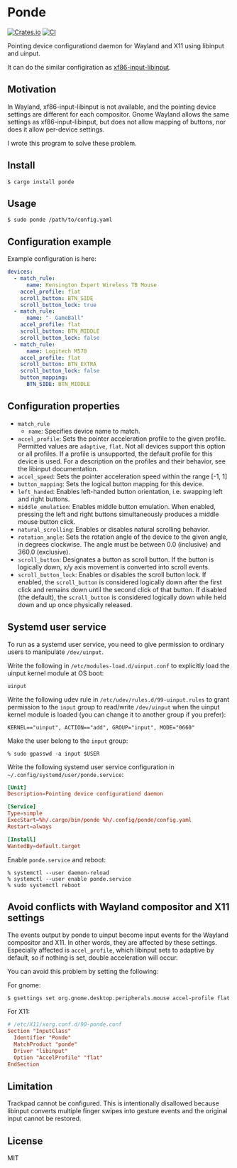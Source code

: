 # Ponde
[![Crates.io](https://img.shields.io/crates/v/ponde)](https://crates.io/crates/ponde)
[![CI](https://github.com/buzztaiki/ponde/actions/workflows/ci.yml/badge.svg)](https://github.com/buzztaiki/ponde/actions/workflows/ci.yml)


Pointing device configurationd daemon for Wayland and X11 using libinput and uinput.

It can do the similar configiration as [xf86-input-libinput](https://gitlab.freedesktop.org/xorg/driver/xf86-input-libinput).

## Motivation

In Wayland, xf86-input-libinput is not available, and the pointing device settings are different for each compositor.
Gnome Wayland allows the same settings as xf86-input-libinput, but does not allow mapping of buttons, nor does it allow per-device settings.

I wrote this program to solve these problem.


## Install

```console
$ cargo install ponde
```

## Usage

```console
$ sudo ponde /path/to/config.yaml
```

## Configuration example

Example configuration is here:

```config.yaml
devices:
  - match_rule:
      name: Kensington Expert Wireless TB Mouse
    accel_profile: flat
    scroll_button: BTN_SIDE
    scroll_button_lock: true
  - match_rule:
      name: "- GameBall"
    accel_profile: flat
    scroll_button: BTN_MIDDLE
    scroll_button_lock: false
  - match_rule:
      name: Logitech M570
    accel_profile: flat
    scroll_button: BTN_EXTRA
    scroll_button_lock: false
    button_mapping:
      BTN_SIDE: BTN_MIDDLE
```


## Configuration properties

- `match_rule`
  - `name`: Specifies device name to match.
- `accel_profile`: Sets the pointer acceleration profile to the given profile. Permitted values are `adaptive`, `flat`.  Not all devices support this option or all profiles. If a profile is unsupported, the default profile for this device is used. For a description on the profiles and their behavior, see the libinput documentation.
- `accel_speed`: Sets the pointer acceleration speed within the range [-1, 1]
- `button_mapping`: Sets the logical button mapping for this device.
- `left_handed`: Enables left-handed button orientation, i.e. swapping left and right buttons.
- `middle_emulation`: Enables middle button emulation. When enabled, pressing the left and right buttons simultaneously produces a middle mouse button click.
- `natural_scrolling`: Enables or disables natural scrolling behavior.
- `rotation_angle`: Sets the rotation angle of the device to the given angle, in degrees clockwise. The angle must be between 0.0 (inclusive) and 360.0 (exclusive).
- `scroll_button`: Designates a button as scroll button. If the button is logically down, x/y axis movement is converted into scroll events.
- `scroll_button_lock`: Enables or disables the scroll button lock. If enabled, the `scroll_button` is considered logically down after the first click and remains down until the second click of that button. If disabled (the default), the `scroll_button` is considered logically down while held down and up once physically released.


## Systemd user service

To run as a systemd user service, you need to give permission to ordinary users to manipulate `/dev/uinput`.

Write the following in `/etc/modules-load.d/uinput.conf` to explicitly load the uinput kernel module at OS boot:

```
uinput
```

Write the following udev rule in `/etc/udev/rules.d/99-uinput.rules` to grant permission to the `input` group to read/write `/dev/uinput` when the uinput kernel module is loaded (you can change it to another group if you prefer):

```
KERNEL=="uinput", ACTION=="add", GROUP="input", MODE="0660"
```

Make the user belong to the `input` group:

```console
% sudo gpasswd -a input $USER
```

Write the following systemd user service configuration in `~/.config/systemd/user/ponde.service`:

```conf
[Unit]
Description=Pointing device configurationd daemon

[Service]
Type=simple
ExecStart=%h/.cargo/bin/ponde %h/.config/ponde/config.yaml
Restart=always

[Install]
WantedBy=default.target
```

Enable `ponde.service` and reboot:

```code
% systemctl --user daemon-reload
% systemctl --user enable ponde.service
% sudo systemctl reboot
```


## Avoid conflicts with Wayland compositor and X11 settings

The events output by ponde to uinput become input events for the Wayland compositor and X11. In other words, they are affected by these settings.
Especially affected is `accel_profile`, which libinput sets to adaptive by default, so if nothing is set, double acceleration will occur.

You can avoid this problem by setting the following:

For gnome:
```console
$ gsettings set org.gnome.desktop.peripherals.mouse accel-profile flat
```

For X11:

```conf
# /etc/X11/xorg.conf.d/90-ponde.conf
Section "InputClass"
  Identifier "Ponde"
  MatchProduct "ponde"
  Driver "libinput"
  Option "AccelProfile" "flat"
EndSection
```

## Limitation

Trackpad cannot be configured. This is intentionally disallowed because libinput converts multiple finger swipes into gesture events and the original input cannot be restored.

## License

MIT
